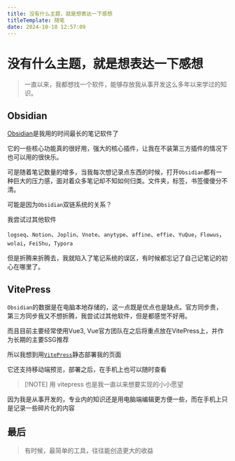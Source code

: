```yaml
---
title: 没有什么主题，就是想表达一下感想
titleTemplate: 随笔
date: 2024-10-18 12:57:09
---
```


# 没有什么主题，就是想表达一下感想

> 一直以来，我都想找一个软件，能够存放我从事开发这么多年以来学过的知识。

## Obsidian

[Obsidian](https://obsidian.md/)是我用的时间最长的笔记软件了

它的一些核心功能真的很好用，强大的核心插件，让我在不装第三方插件的情况下也可以用的很快乐。

可是随着笔记数量的增多，当我每次想记录点东西的时候，打开`Obsidian`都有一种巨大的压力感，面对着众多笔记却不知如何归类。文件夹，标签，书签傻傻分不清。

可能是因为`Obsidian`双链系统的关系？

我尝试过其他软件

`logseq`、`Notion`、`Joplin`、`Vnote`、`anytype`、`affine`、`effie`、`YuQue`，`Flowus`，`wolai`，`FeiShu`，`Typora`

但是折腾来折腾去，我就陷入了笔记系统的误区，有时候都忘记了自己记笔记的初心在哪里了。

## VitePress

`Obsidian`的数据是在电脑本地存储的，这一点既是优点也是缺点。官方同步贵，第三方同步我又不想折腾，我尝试过其他软件，但是都感觉不好用。

而且目前主要经常使用Vue3, Vue官方团队在之后将重点放在VitePress上，并作为长期的主要SSG推荐

所以我想到用[`VitePress`](https://vitepress.dev/zh/)静态部署我的页面

它还支持移动端预览，部署之后，在手机上也可以随时查看

> [!NOTE] 用 vitepress 也是我一直以来想要实现的小小愿望

因为我是从事开发的，专业内的知识还是用电脑端编辑更方便一些，而在手机上只是记录一些碎片化的内容

## 最后

> 有时候，最简单的工具，往往能创造更大的收益